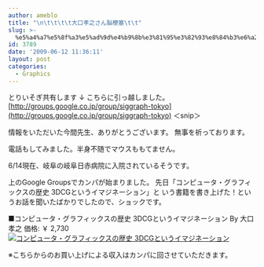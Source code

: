 ```yaml
---
author: ameblo
title: "\n\t\t\t\t大口孝之さん脳梗塞\t\t"
slug: >-
  %e5%a4%a7%e5%8f%a3%e5%ad%9d%e4%b9%8b%e3%81%95%e3%82%93%e8%84%b3%e6%a2%97%e5%a1%9e
id: 3789
date: '2009-06-12 11:36:11'
layout: post
categories:
  - Graphics
---
```


とりいそぎ共有します ↓ こちらに引っ越しました。 [http://groups.google.co.jp/group/siggraph-tokyo](http://groups.google.co.jp/group/siggraph-tokyo) ＜snip＞

情報をいただいた今間先生、ありがとうございます。 無事を祈っております。

電話もしてみました。半身不随でマウスももてません。

6/14現在、岐阜の岐阜日赤病院に入院されているそうです。

上のGoogle Groupsでカンパが始まりました。 先日「コンピュータ・グラフィックスの歴史 3DCGというイマジネーション」と いう書籍を書き上げた！というお話を聞いたばかりでしたので、ショックです。

■コンピュータ・グラフィックスの歴史 3DCGというイマジネーション By 大口 孝之 価格: ￥ 2,730 [![コンピュータ・グラフィックスの歴史 3DCGというイマジネーション](http://ecx.images-amazon.com/images/I/51s3HCR9nuL._SL210_.jpg)](http://astore.amazon.co.jp/amazonas-22/detail/4845909308)

※こちらからのお買い上げによる収入はカンパに回させていただきます。